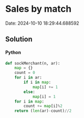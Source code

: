 # Sales by match

Date: 2024-10-10 18:29:44.688592

## Solution

#### Python
```python
def sockMerchant(n, ar):
    map = {}
    count = 0
    for i in ar:
        if i in map:
            map[i] += 1
        else:
            map[i] = 1
    for i in map:
        count += map[i]%2
    return (len(ar)-count)//2
 ```